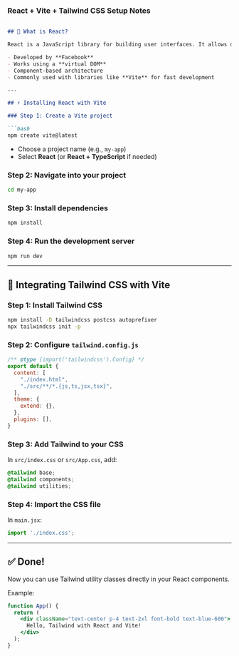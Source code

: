 ### React + Vite + Tailwind CSS Setup Notes
```md

## 📘 What is React?

React is a JavaScript library for building user interfaces. It allows developers to create **reusable UI components**, manage state efficiently, and render changes dynamically.

- Developed by **Facebook**
- Works using a **virtual DOM**
- Component-based architecture
- Commonly used with libraries like **Vite** for fast development

---

## ⚡ Installing React with Vite

### Step 1: Create a Vite project

```bash
npm create vite@latest
```

- Choose a project name (e.g., `my-app`)
- Select **React** (or **React + TypeScript** if needed)

### Step 2: Navigate into your project

```bash
cd my-app
```

### Step 3: Install dependencies

```bash
npm install
```

### Step 4: Run the development server

```bash
npm run dev
```

---

## 🎨 Integrating Tailwind CSS with Vite

### Step 1: Install Tailwind CSS

```bash
npm install -D tailwindcss postcss autoprefixer
npx tailwindcss init -p
```

### Step 2: Configure `tailwind.config.js`

```js
/** @type {import('tailwindcss').Config} */
export default {
  content: [
    "./index.html",
    "./src/**/*.{js,ts,jsx,tsx}",
  ],
  theme: {
    extend: {},
  },
  plugins: [],
}

```

### Step 3: Add Tailwind to your CSS

In `src/index.css` or `src/App.css`, add:

```css
@tailwind base;
@tailwind components;
@tailwind utilities;
```

### Step 4: Import the CSS file

In `main.jsx`:

```js
import './index.css';
```

---

## ✅ Done!

Now you can use Tailwind utility classes directly in your React components.

Example:

```jsx
function App() {
  return (
    <div className="text-center p-4 text-2xl font-bold text-blue-600">
      Hello, Tailwind with React and Vite!
    </div>
  );
}
```